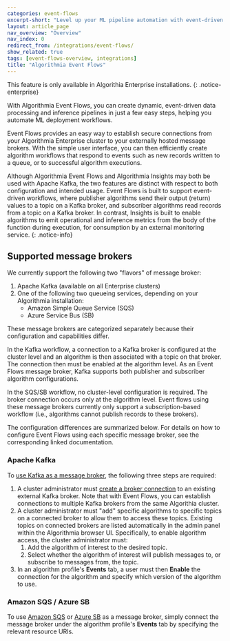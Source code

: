 ```yaml
---
categories: event-flows
excerpt-short: "Level up your ML pipeline automation with event-driven workflows."
layout: article_page
nav_overview: "Overview"
nav_index: 0
redirect_from: /integrations/event-flows/
show_related: true
tags: [event-flows-overview, integrations]
title: "Algorithmia Event Flows"
---
```


This feature is only available in Algorithia Enterprise installations.
{: .notice-enterprise}

With Algorithmia Event Flows, you can create dynamic, event-driven data processing and inference pipelines in just a few easy steps, helping you automate ML deployment workflows.

Event Flows provides an easy way to establish secure connections from your Algorithmia Enterprise cluster to your externally hosted message brokers. With the simple user interface, you can then efficiently create algorithm workflows that respond to events such as new records written to a queue, or to successful algorithm executions.

Although Algorithmia Event Flows and Algorithmia Insights may both be used with Apache Kafka, the two features are distinct with respect to both configuration and intended usage. Event Flows is built to support event-driven workflows, where publisher algorithms send their output (return) values to a topic on a Kafka broker, and subscriber algorithms read records from a topic on a Kafka broker. In contrast, Insights is built to enable algorithms to emit operational and inference metrics from the body of the function during execution, for consumption by an external monitoring service.
{: .notice-info}

## Supported message brokers

We currently support the following two "flavors" of message broker:

1. Apache Kafka (available on all Enterprise clusters)
2. One of the following two queueing services, depending on your Algorithmia installation:
    - Amazon Simple Queue Service (SQS)
    - Azure Service Bus (SB)

These message brokers are categorized separately because their configuration and capabilities differ.

In the Kafka workflow, a connection to a Kafka broker is configured at the cluster level and an algorithm is then associated with a topic on that broker. The connection then must be enabled at the algorithm level. As an Event Flows message broker, Kafka supports both publisher and subscriber algorithm configurations.

In the SQS/SB workflow, no cluster-level configuration is required. The broker connection occurs only at the algorithm level. Event flows using these message brokers currently only support a subscription-based workflow (i.e., algorithms cannot publish records to these brokers).

The configuration differences are summarized below. For details on how to configure Event Flows using each specific message broker, see the corresponding linked documentation.

### Apache Kafka

To [use Kafka as a message broker](/developers/integrations/apache-kafka), the following three steps are required:

1. A cluster administrator must [create a broker connection](https://training.algorithmia.com/exploring-the-admin-panel/807062) to an existing external Kafka broker. Note that with Event Flows, you can establish connections to multiple Kafka brokers from the same Algorithia cluster.
2. A cluster administrator must "add" specific algorithms to specific topics on a connected broker to allow them to access these topics. Existing topics on connected brokers are listed automatically in the admin panel within the Algorithmia browser UI. Specifically, to enable algorithm access, the cluster administrator must:
    1. Add the algorithm of interest to the desired topic.
    2. Select whether the algorithm of interest will publish messages to, or subscribe to messages from, the topic.
3. In an algorithm profile's **Events** tab, a user must then **Enable** the connection for the algorithm and specify which version of the algorithm to use.

### Amazon SQS / Azure SB

To use [Amazon SQS](/developers/integrations/amazon-sqs/) or [Azure SB](/developers/integrations/azure-sb/) as a message broker, simply connect the message broker under the algorithm profile's **Events** tab by specifying the relevant resource URIs.